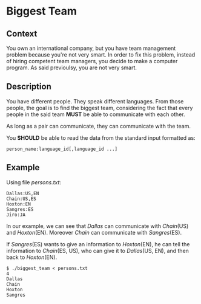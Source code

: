 # Biggest Team

## Context

You own an international company, but you have team management problem because you're not very smart.
In order to fix this problem, instead of hiring competent team managers, you decide to make a computer program.
As said previoulsy, you are not very smart.

## Description

You have different people. They speak different languages.
From those people, the goal is to find the biggest team, considering the fact that every people in the said team **MUST** be able to communicate with each other.

As long as a pair can communicate, they can communicate with the team.

You **SHOULD** be able to read the data from the standard input formatted as:
```
person_name:language_id[,language_id ...]
```

## Example

Using file _persons.txt_:
```
Dallas:US,EN
Chain:US,ES
Hoxton:EN
Sangres:ES
Jiro:JA
```

In our example, we can see that _Dallas_ can communicate with _Chain_(US)
and _Hoxton_(EN). Moreover _Chain_ can communicate with _Sangres_(ES).

If _Sangres_(ES) wants to give an information to _Hoxton_(EN), he can tell the
information to _Chain_(ES, US), who can give it to _Dallas_(US, EN),
and then back to _Hoxton_(EN).

```
$ ./biggest_team < persons.txt
4
Dallas
Chain
Hoxton
Sangres
```
